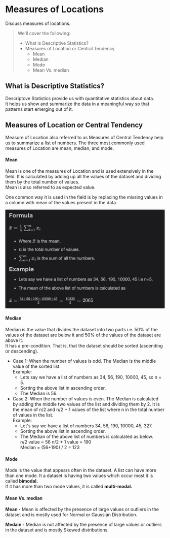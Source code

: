 # Measures of Locations

Discuss measures of locations.

> We'll cover the following:
>
> - What is Descriptive Statistics?
> - Measures of Location or Central Tendency
>   - Mean
>   - Median
>   - Mode
>   - Mean Vs. median

## What is Descriptive Statistics?

Descriptove Statistics provide us with quantitative statistics about data.  
 It helps us show and summarize the data in a meaningful way so that patterns start emerging out of it.

## Measures of Location or Central Tendency

Measure of Location also referred to as Measures of Central Tendency help us to summarize a list of numbers. The three most commonly used measures of Location are mean, median, and mode.

#### Mean

Mean is one of the measures of Location and is used extensively in the field. It is calculated by adding up all the values of the dataset and dividing them by the total number of values.  
 Mean is also referred to as expected value.

One common way it is used in the field is by replacing the missing values in a column with mean of the values present in the data.

![mean formula and example](./images/3-mean-formula-and-example.png)

#### Median

Median is the value that divides the dataset into two parts i.e. 50% of the values of the dataset are below it and 50% of the values of the dataset are above it.  
 It has a pre-condition. That is, that the dataset should be sorted (ascending or descending).

- Case 1: When the number of values is odd. The Median is the middle value of the sorted list.  
   Example:
  - Lets say we have a list of numbers as 34, 56, 190, 10000, 45, so n = 5.
  - Sorting the above list in ascending order.
  - The Median is 56.
- Case 2: When the number of values is even. The Median is calculated by adding the middle two values of the list and dividing them by 2. It is the mean of n/2 and n/2 + 1 values of the list where n in the total number of values in the list.  
   Example:
  - Let's say we have a list of numbers 34, 56, 190, 10000, 45, 327.
  - Sorting the above list in ascending order.
  - The Median of the above list of numbers is calculated as below.  
    n/2 value = 56
    n/2 + 1 value = 190  
    Median = (56+190) / 2 = 123

#### Mode

Mode is the value that appears often in the dataset. A list can have more than one mode. It a dataset is having two values which occur most it is called **bimodal.**  
 If it has more than two mode values, it is called **multi-modal.**

#### Mean Vs. median

**Mean -** Mean is affected by the presence of large values or outliers in the dataset and is mostly used for Normal or Gaussian Distribution.

**Medain -** Median is not affected by the presence of large values or outliers in the dataset and is mostly Skewed distributions.
